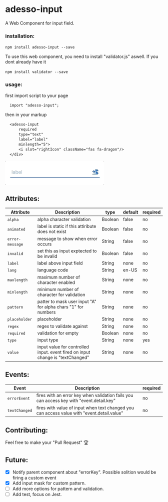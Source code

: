 # adesso-input

A Web Component for input field.

  ### installation:
  `npm install adesso-input --save`

  To use this web component, you need to install "validator.js" aswell. If you dont already have it

  `npm install validator --save`

  ### usage:
  first import script to your page

  ```
    import "adesso-input";
  ```
  then in your markup
  ```
    <adesso-input
        required
        type="text"
        label="label"
        minlength="5">
        <i slot="rightIcon" className="fas fa-dragon"/>
    </div>
  ```
  
![](input_field_gif.gif)

  ## Attributes:

  | Attribute | Description | type | default| required |
  | --- | --- | --- | --- | --- |
  | `alpha` | alpha character validation | Boolean | false | no |
  | `animated` | label is static if this attiribute does not exist | Boolean | false | no |
  | `error-message` | message to show when error occurs | String | false | no |
  | `invalid` | set this as input exptected to be invalid | Boolean | false | no |
  | `label` | label above input field | String | none | no |  
  | `lang` | language code | String | en-US | no |
  | `maxlength` | maximum number of character enabled | String | none | no |
  | `minlength` | minimum number of character for validation | String | none | no |
  | `pattern` | patter to mask user input "A" for alpha chars "1" for numbers | String | none | no |
  | `placeholder` | placeholder | String | none | no |
  | `regex` | regex to validate against | String | none | no |
  | `required` | validation for empty | Boolean | none | no |
  | `type` | input type | String | none | yes |
  | `value` | input value for controlled input. event fired on input change is "textChanged" | String | none | no |
  
  ## Events:
  
  | Event | Description | required |
  | --- | --- | --- |
  | `errorEvent` | fires with an error key when validation fails you can access key with "event.detail.key"  | no |
  | `textChanged` | fires with value of input when text changed you can access value with "event.detail.value" | no |
  
  ## Contributing:
  
  Feel free to make your "Pull Request" 🏆

  ## Future:
  
  - [x] Notify parent component about "errorKey". Possible solition would be firing a custom event
  - [x] Add input mask for custom pattern.
  - [ ] Add more options for pattern and validation.
  - [ ] Add test, focus on Jest.
